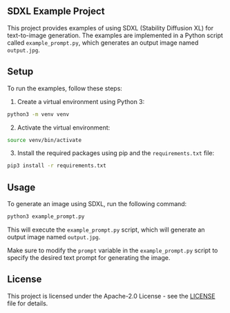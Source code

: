 ## SDXL Example Project

This project provides examples of using SDXL (Stability Diffusion XL) for
text-to-image generation. The examples are implemented in a Python script called
`example_prompt.py`, which generates an output image named `output.jpg`.

## Setup

To run the examples, follow these steps:

1. Create a virtual environment using Python 3:

```sh
python3 -m venv venv
```

2. Activate the virtual environment:

```sh
source venv/bin/activate
```

3. Install the required packages using pip and the `requirements.txt` file:

```sh
pip3 install -r requirements.txt
```

## Usage

To generate an image using SDXL, run the following command:

```sh
python3 example_prompt.py
```

This will execute the `example_prompt.py` script, which will generate an output image named `output.jpg`.

Make sure to modify the `prompt` variable in the `example_prompt.py` script to specify the desired text prompt for generating the image.

## License

This project is licensed under the Apache-2.0 License - see the [LICENSE](LICENSE) file for details.
